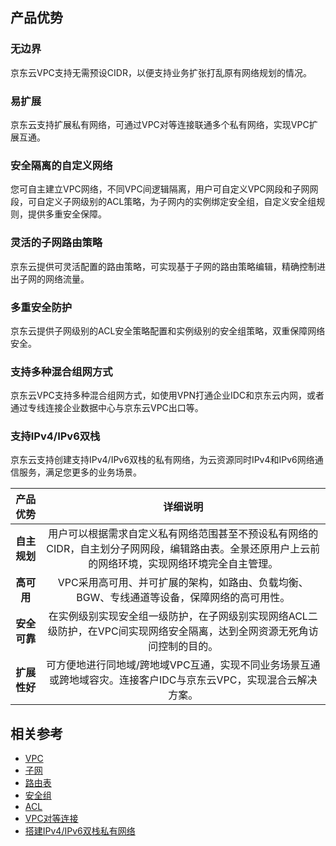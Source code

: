 ## 产品优势

### 无边界

京东云VPC支持无需预设CIDR，以便支持业务扩张打乱原有网络规划的情况。

### 易扩展
京东云支持扩展私有网络，可通过VPC对等连接联通多个私有网络，实现VPC扩展互通。

### 安全隔离的自定义网络

您可自主建立VPC网络，不同VPC间逻辑隔离，用户可自定义VPC网段和子网网段，可自定义子网级别的ACL策略，为子网内的实例绑定安全组，自定义安全组规则，提供多重安全保障。


### 灵活的子网路由策略

京东云提供可灵活配置的路由策略，可实现基于子网的路由策略编辑，精确控制进出子网的网络流量。



### 多重安全防护

京东云提供子网级别的ACL安全策略配置和实例级别的安全组策略，双重保障网络安全。



### 支持多种混合组网方式

京东云VPC支持多种混合组网方式，如使用VPN打通企业IDC和京东云内网，或者通过专线连接企业数据中心与京东云VPC出口等。

### 支持IPv4/IPv6双栈

京东云支持创建支持IPv4/IPv6双栈的私有网络，为云资源同时IPv4和IPv6网络通信服务，满足您更多的业务场景。

|   产品优势   |                          详细说明                         |
| :----------: | :----------------------------------------------------------: |
| **自主规划** | 用户可以根据需求自定义私有网络范围甚至不预设私有网络的CIDR，自主划分子网网段，编辑路由表。全景还原用户上云前的网络环境，实现网络环境完全自主管理。 |
|  **高可用**  | VPC采用高可用、并可扩展的架构，如路由、负载均衡、BGW、专线通道等设备，保障网络的高可用性。 |
| **安全可靠** | 在实例级别实现安全组一级防护，在子网级别实现网络ACL二级防护，在VPC间实现网络安全隔离，达到全网资源无死角访问控制的目的。 |
| **扩展性好** | 可方便地进行同地域/跨地域VPC互通，实现不同业务场景互通或跨地域容灾。连接客户IDC与京东云VPC，实现混合云解决方案。 |

## 相关参考
- [VPC](Features/VPC-Features.md)
- [子网](Features/Subnet-Features.md)
- [路由表](Features/Route-Table-Features.md)
- [安全组](Features/Security-Group-Features.md)
- [ACL](Features/Network-ACL-Features.md)
- [VPC对等连接](Features/VPC-Peering-Features.md)
- [搭建IPv4/IPv6双栈私有网络](../Getting-Started/Create-VPC-For-IPv4andIPv6.md)
